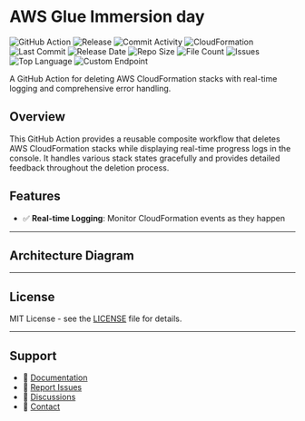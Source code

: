 # AWS Glue Immersion day

![GitHub Action](https://img.shields.io/badge/GitHub-Action-blue?logo=github)&nbsp;![Release](https://github.com/subhamay-bhattacharyya/0201-glue-cft/actions/workflows/release.yaml/badge.svg)&nbsp;![Commit Activity](https://img.shields.io/github/commit-activity/t/subhamay-bhattacharyya/0201-glue-cft)&nbsp;![CloudFormation](https://img.shields.io/badge/AWS-CloudFormation-orange?logo=amazonaws)&nbsp;![Last Commit](https://img.shields.io/github/last-commit/subhamay-bhattacharyya/0201-glue-cft)&nbsp;![Release Date](https://img.shields.io/github/release-date/subhamay-bhattacharyya/0201-glue-cft)&nbsp;![Repo Size](https://img.shields.io/github/repo-size/subhamay-bhattacharyya/0201-glue-cft)&nbsp;![File Count](https://img.shields.io/github/directory-file-count/subhamay-bhattacharyya/0201-glue-cft)&nbsp;![Issues](https://img.shields.io/github/issues/subhamay-bhattacharyya/0201-glue-cft)&nbsp;![Top Language](https://img.shields.io/github/languages/top/subhamay-bhattacharyya/0201-glue-cft)&nbsp;![Custom Endpoint](https://img.shields.io/endpoint?url=https://gist.githubusercontent.com/bsubhamay/a608f2ba32e32d2767b75bf60aa552eb/raw/0201-glue-cft.json?)


A GitHub Action for deleting AWS CloudFormation stacks with real-time logging and comprehensive error handling.

## Overview

This GitHub Action provides a reusable composite workflow that deletes AWS CloudFormation stacks while displaying real-time progress logs in the console. It handles various stack states gracefully and provides detailed feedback throughout the deletion process.

## Features

- ✅ **Real-time Logging**: Monitor CloudFormation events as they happen

---

## Architecture Diagram


---

## License

MIT License - see the [LICENSE](LICENSE) file for details.

---

## Support

- 📖 [Documentation](https://github.com/subhamay-bhattacharyya/0201-glue-cft/wiki)
- 🐛 [Report Issues](https://github.com/subhamay-bhattacharyya/0201-glue-cft/issues)
- 💬 [Discussions](https://github.com/subhamay-bhattacharyya/0201-glue-cft/discussions)
- 📧 [Contact](mailto:support@subhamay.aws@gmail.com)